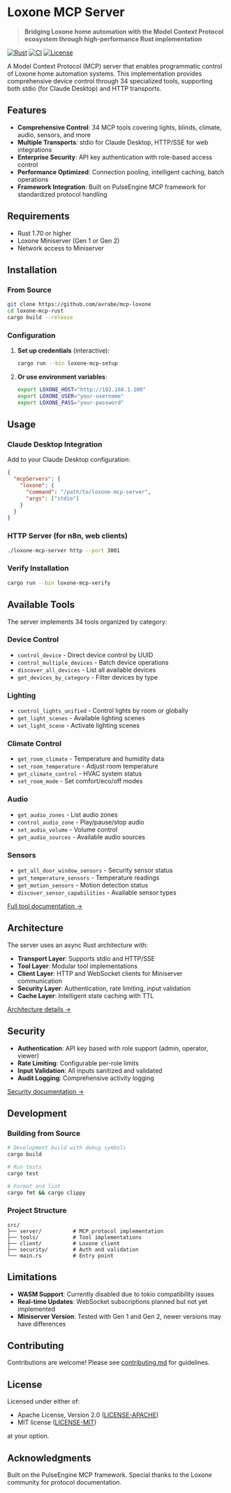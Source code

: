 # Loxone MCP Server

> **Bridging Loxone home automation with the Model Context Protocol ecosystem through high-performance Rust implementation**

[![Rust](https://img.shields.io/badge/rust-1.70+-orange.svg)](https://www.rust-lang.org)
[![CI](https://github.com/avrabe/mcp-loxone/actions/workflows/ci.yml/badge.svg)](https://github.com/avrabe/mcp-loxone/actions)
[![License](https://img.shields.io/badge/license-MIT%20OR%20Apache--2.0-blue.svg)](LICENSE)

A Model Context Protocol (MCP) server that enables programmatic control of Loxone home automation systems. This implementation provides comprehensive device control through 34 specialized tools, supporting both stdio (for Claude Desktop) and HTTP transports.

## Features

- **Comprehensive Control**: 34 MCP tools covering lights, blinds, climate, audio, sensors, and more
- **Multiple Transports**: stdio for Claude Desktop, HTTP/SSE for web integrations
- **Enterprise Security**: API key authentication with role-based access control
- **Performance Optimized**: Connection pooling, intelligent caching, batch operations
- **Framework Integration**: Built on PulseEngine MCP framework for standardized protocol handling

## Requirements

- Rust 1.70 or higher
- Loxone Miniserver (Gen 1 or Gen 2)
- Network access to Miniserver

## Installation

### From Source

```bash
git clone https://github.com/avrabe/mcp-loxone
cd loxone-mcp-rust
cargo build --release
```

### Configuration

1. **Set up credentials** (interactive):
   ```bash
   cargo run --bin loxone-mcp-setup
   ```

2. **Or use environment variables**:
   ```bash
   export LOXONE_HOST="http://192.168.1.100"
   export LOXONE_USER="your-username"
   export LOXONE_PASS="your-password"
   ```

## Usage

### Claude Desktop Integration

Add to your Claude Desktop configuration:

```json
{
  "mcpServers": {
    "loxone": {
      "command": "/path/to/loxone-mcp-server",
      "args": ["stdio"]
    }
  }
}
```

### HTTP Server (for n8n, web clients)

```bash
./loxone-mcp-server http --port 3001
```

### Verify Installation

```bash
cargo run --bin loxone-mcp-verify
```

## Available Tools

The server implements 34 tools organized by category:

### Device Control
- `control_device` - Direct device control by UUID
- `control_multiple_devices` - Batch device operations
- `discover_all_devices` - List all available devices
- `get_devices_by_category` - Filter devices by type

### Lighting
- `control_lights_unified` - Control lights by room or globally
- `get_light_scenes` - Available lighting scenes
- `set_light_scene` - Activate lighting scenes

### Climate Control
- `get_room_climate` - Temperature and humidity data
- `set_room_temperature` - Adjust room temperature
- `get_climate_control` - HVAC system status
- `set_room_mode` - Set comfort/eco/off modes

### Audio
- `get_audio_zones` - List audio zones
- `control_audio_zone` - Play/pause/stop audio
- `set_audio_volume` - Volume control
- `get_audio_sources` - Available audio sources

### Sensors
- `get_all_door_window_sensors` - Security sensor status
- `get_temperature_sensors` - Temperature readings
- `get_motion_sensors` - Motion detection status
- `discover_sensor_capabilities` - Available sensor types

[Full tool documentation →](docs/tools_reference.md)

## Architecture

The server uses an async Rust architecture with:

- **Transport Layer**: Supports stdio and HTTP/SSE
- **Tool Layer**: Modular tool implementations
- **Client Layer**: HTTP and WebSocket clients for Miniserver communication
- **Security Layer**: Authentication, rate limiting, input validation
- **Cache Layer**: Intelligent state caching with TTL

[Architecture details →](docs/architecture.md)

## Security

- **Authentication**: API key based with role support (admin, operator, viewer)
- **Rate Limiting**: Configurable per-role limits
- **Input Validation**: All inputs sanitized and validated
- **Audit Logging**: Comprehensive activity logging

[Security documentation →](docs/security.md)

## Development

### Building from Source

```bash
# Development build with debug symbols
cargo build

# Run tests
cargo test

# Format and lint
cargo fmt && cargo clippy
```

### Project Structure

```
src/
├── server/          # MCP protocol implementation
├── tools/           # Tool implementations
├── client/          # Loxone client
├── security/        # Auth and validation
└── main.rs          # Entry point
```

## Limitations

- **WASM Support**: Currently disabled due to tokio compatibility issues
- **Real-time Updates**: WebSocket subscriptions planned but not yet implemented
- **Miniserver Version**: Tested with Gen 1 and Gen 2, newer versions may have differences

## Contributing

Contributions are welcome! Please see [contributing.md](contributing.md) for guidelines.

## License

Licensed under either of:

- Apache License, Version 2.0 ([LICENSE-APACHE](LICENSE-APACHE))
- MIT license ([LICENSE-MIT](LICENSE-MIT))

at your option.

## Acknowledgments

Built on the PulseEngine MCP framework. Special thanks to the Loxone community for protocol documentation.